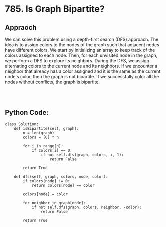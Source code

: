 # 785. Is Graph Bipartite?
## Appraoch
We can solve this problem using a depth-first search (DFS) approach. The idea is to assign colors to the nodes of the graph such that adjacent nodes have different colors. We start by initializing an array to keep track of the colors assigned to each node. Then, for each unvisited node in the graph, we perform a DFS to explore its neighbors. During the DFS, we assign alternating colors to the current node and its neighbors. If we encounter a neighbor that already has a color assigned and it is the same as the current node's color, then the graph is not bipartite. If we successfully color all the nodes without conflicts, the graph is bipartite.

<br></br>

## Python Code:
```shell
class Solution:
    def isBipartite(self, graph):
        n = len(graph)
        colors = [0] * n

        for i in range(n):
            if colors[i] == 0:
                if not self.dfs(graph, colors, i, 1):
                    return False

        return True

    def dfs(self, graph, colors, node, color):
        if colors[node] != 0:
            return colors[node] == color

        colors[node] = color

        for neighbor in graph[node]:
            if not self.dfs(graph, colors, neighbor, -color):
                return False

        return True
```
